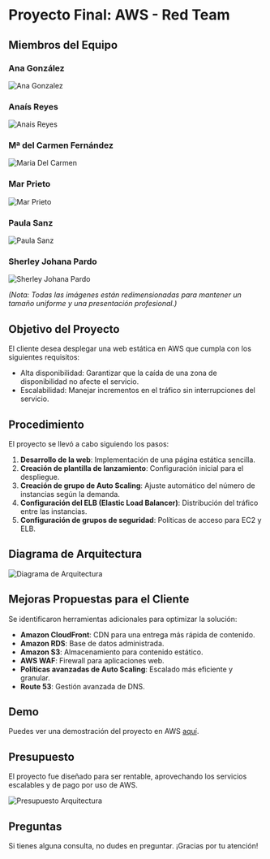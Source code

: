 # Proyecto Final: AWS - Red Team

## Miembros del Equipo

### Ana González
![Ana Gonzalez](IntegrantesProyecto/AnaGonzalezBueno.jpg)

### Anaís Reyes
![Anais Reyes](IntegrantesProyecto/AnaisReyes.jpg)

### Mª del Carmen Fernández
![Maria Del Carmen](IntegrantesProyecto/MariaDelCarmenFernadez.jpg)

### Mar Prieto
![Mar Prieto](IntegrantesProyecto/MarPrietp.png)

### Paula Sanz
![Paula Sanz](IntegrantesProyecto/PaulaSanz.jpg)

### Sherley Johana Pardo
![Sherley Johana Pardo](IntegrantesProyecto/SherleyJohanaPardo.jpg)

*(Nota: Todas las imágenes están redimensionadas para mantener un tamaño uniforme y una presentación profesional.)*

## Objetivo del Proyecto
El cliente desea desplegar una web estática en AWS que cumpla con los siguientes requisitos:
- Alta disponibilidad: Garantizar que la caída de una zona de disponibilidad no afecte el servicio.
- Escalabilidad: Manejar incrementos en el tráfico sin interrupciones del servicio.

## Procedimiento
El proyecto se llevó a cabo siguiendo los pasos:

1. **Desarrollo de la web**: Implementación de una página estática sencilla.
2. **Creación de plantilla de lanzamiento**: Configuración inicial para el despliegue.
3. **Creación de grupo de Auto Scaling**: Ajuste automático del número de instancias según la demanda.
4. **Configuración del ELB (Elastic Load Balancer)**: Distribución del tráfico entre las instancias.
5. **Configuración de grupos de seguridad**: Políticas de acceso para EC2 y ELB.

## Diagrama de Arquitectura
![Diagrama de Arquitectura](architecture-diagram.png)

## Mejoras Propuestas para el Cliente
Se identificaron herramientas adicionales para optimizar la solución:
- **Amazon CloudFront**: CDN para una entrega más rápida de contenido.
- **Amazon RDS**: Base de datos administrada.
- **Amazon S3**: Almacenamiento para contenido estático.
- **AWS WAF**: Firewall para aplicaciones web.
- **Políticas avanzadas de Auto Scaling**: Escalado más eficiente y granular.
- **Route 53**: Gestión avanzada de DNS.

## Demo
Puedes ver una demostración del proyecto en AWS [aquí](https://youtu.be/vYToZIg20BM).

## Presupuesto
El proyecto fue diseñado para ser rentable, aprovechando los servicios escalables y de pago por uso de AWS.

![Presupuesto Arquitectura](PresupuestoAquitectura.png)

## Preguntas
Si tienes alguna consulta, no dudes en preguntar. ¡Gracias por tu atención!

